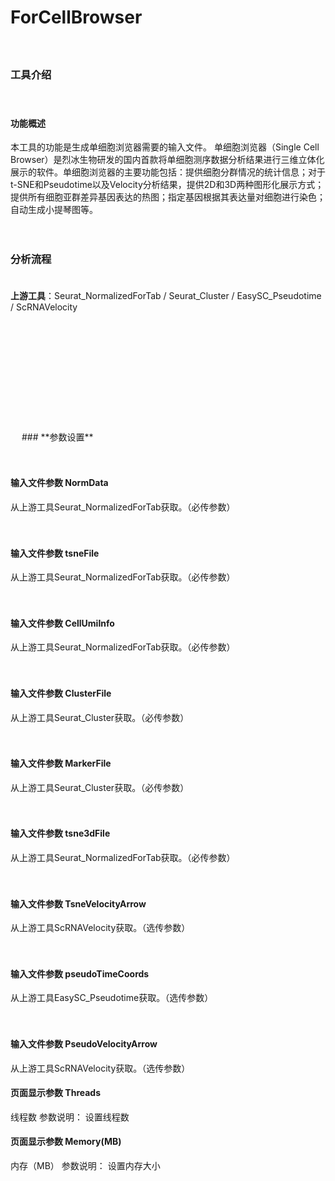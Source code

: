 # **﻿ForCellBrowser**

　 
### **工具介绍**

　  
#### **功能概述**
本工具的功能是生成单细胞浏览器需要的输入文件。
单细胞浏览器（Single Cell Browser）是烈冰生物研发的国内首款将单细胞测序数据分析结果进行三维立体化展示的软件。单细胞浏览器的主要功能包括：提供细胞分群情况的统计信息；对于t-SNE和Pseudotime以及Velocity分析结果，提供2D和3D两种图形化展示方式；提供所有细胞亚群差异基因表达的热图；指定基因根据其表达量对细胞进行染色；自动生成小提琴图等。

　 
### **分析流程**
　  
**上游工具**：Seurat_NormalizedForTab / Seurat_Cluster / EasySC_Pseudotime / ScRNAVelocity

<div style="text-align:center">
<img data-src="1.png" height="175px" ></img>
</div>
　 
### **参数设置**

　  
#### **输入文件参数 NormData**
从上游工具Seurat_NormalizedForTab获取。（必传参数）

　  
#### **输入文件参数 tsneFile**
从上游工具Seurat_NormalizedForTab获取。（必传参数）

　  
#### **输入文件参数 CellUmiInfo**
从上游工具Seurat_NormalizedForTab获取。（必传参数）

　  
#### **输入文件参数 ClusterFile**
从上游工具Seurat_Cluster获取。（必传参数）

　  
#### **输入文件参数 MarkerFile**
从上游工具Seurat_Cluster获取。（必传参数）

　  
#### **输入文件参数 tsne3dFile**
从上游工具Seurat_NormalizedForTab获取。（必传参数）

　  
#### **输入文件参数 TsneVelocityArrow**
从上游工具ScRNAVelocity获取。（选传参数）

　  
#### **输入文件参数 pseudoTimeCoords**
从上游工具EasySC_Pseudotime获取。（选传参数）

　  
#### **输入文件参数 PseudoVelocityArrow**
从上游工具ScRNAVelocity获取。（选传参数）

<label id='Threads'> </label>
#### **页面显示参数 Threads**
线程数
参数说明：
设置线程数

<label id='Memory(MB)'> </label>
#### **页面显示参数 Memory(MB)**
内存（MB）
参数说明：
设置内存大小

